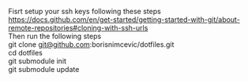 Fisrt setup your ssh keys following these steps https://docs.github.com/en/get-started/getting-started-with-git/about-remote-repositories#cloning-with-ssh-urls  
Then run the following steps  
git clone git@github.com:borisnimcevic/dotfiles.git  
cd dotfiles  
git submodule init  
git submodule update  
